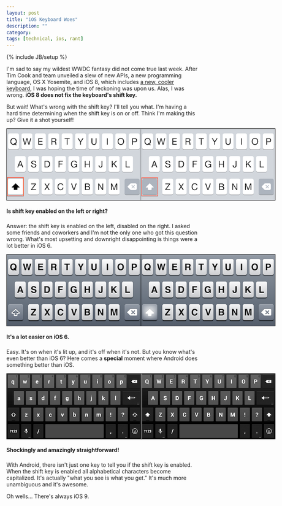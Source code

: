 ```yaml
---
layout: post
title: "iOS Keyboard Woes"
description: ""
category: 
tags: [technical, ios, rant]
---
```

{% include JB/setup %}

I'm sad to say my wildest WWDC fantasy did not come true last week. After Tim Cook and team unveiled a slew of new APIs, a new programming language, OS X Yosemite, and iOS 8, which includes [a new, cooler keyboard][1], I was hoping the time of reckoning was upon us. Alas, I was wrong. **iOS 8 does not fix the keyboard's shift key.**

But wait! What's wrong with the shift key? I'll tell you what. I'm having a hard time determining when the shift key is on or off. Think I'm making this up? Give it a shot yourself!

<div>
	<img class="rounded-corners" style="max-width: 700px; border: 1px solid #000000;" src="/assets/images/posts/2014-06-10/quiz.png"/>
	<p class="caption-text" style="line-height: 1.5em; margin-bottom: 20px;"><strong>Is shift key enabled on the left or right?</strong></p>
</div>

Answer: the shift key is enabled on the left, disabled on the right. I asked some friends and coworkers and I'm not the only one who got this question wrong. What's most upsetting and downright disappointing is things were a lot better in iOS 6. 

<div>
	<img class="rounded-corners" style="max-width: 700px; border: 1px solid #000000;" src="/assets/images/posts/2014-06-10/ios6-comparison.png"/>
	<p class="caption-text" style="line-height: 1.5em; margin-bottom: 20px;"><strong>It's a lot easier on iOS 6.</strong></p>
</div>

Easy. It's on when it's lit up, and it's off when it's not. But you know what's even better than iOS 6? Here comes a **special** moment where Android does something better than iOS.

<div>
	<img class="rounded-corners" style="max-width: 700px; border: 1px solid #000000;" src="/assets/images/posts/2014-06-10/android-comparison.png"/>
	<p class="caption-text" style="line-height: 1.5em; margin-bottom: 20px;"><strong>Shockingly and amazingly straightforward!</strong></p>
</div>

With Android, there isn't just one key to tell you if the shift key is enabled. When the shift key is enabled all alphabetical characters become capitalized. It's actually "what you see is what you get." It's much more unambiguous and it's awesome. 

Oh wells... There's always iOS 9. 

[1]: https://www.apple.com/ios/ios8/quicktype/
